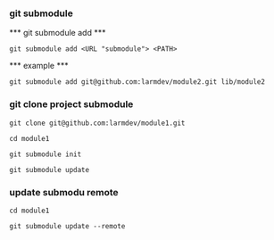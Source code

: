 ### git submodule

*** git submodule add ***
```
git submodule add <URL "submodule"> <PATH>
```
*** example ***
```
git submodule add git@github.com:larmdev/module2.git lib/module2
```


### git clone project submodule 

```
git clone git@github.com:larmdev/module1.git
```
```
cd module1
```
```
git submodule init
```
```
git submodule update
```


### update submodu remote

```
cd module1
```
```
git submodule update --remote
```